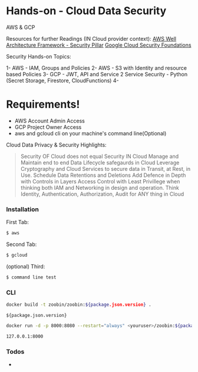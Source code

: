 # Hands-on - Cloud Data Security

AWS & GCP

Resources for further Readings (IN Cloud provider context):
[AWS Well Architecture Framework - Security Pillar](https://d1.awsstatic.com/whitepapers/architecture/AWS-Security-Pillar.pdf)
[Google Cloud Security Foundations](https://services.google.com/fh/files/misc/google-cloud-security-foundations-guide.pdf)

Security Hands-on Topics:

  1- AWS - IAM, Groups and Policies
  2- AWS - S3 with Identity and resource based Policies
  3- GCP - JWT, API and Service 2 Service Security - Python (Secret Storage, Firestore, CloudFunctions)
  4- 

# Requirements!

  - AWS Account Admin Access
  - GCP Project Owner Access
  - aws and gcloud cli on your machine's command line(Optional)


Cloud Data Privacy & Security Highlights:

> Security OF Cloud does not equal Security IN Cloud
> Manage and Maintain end to end Data Lifecycle safegaurds in Cloud
> Leverage Cryptography and Cloud Services to secure data in Transit, at Rest, in Use. 
> Schedule Data Retentions and Deletions
> Add Defence in Depth with Controls in Layers
> Access Control with Least Privillege when thinking both IAM and Networking in design and operation.
> Think Identity, Authentication, Authorization, Audit for ANY thing in Cloud

### Installation

First Tab:
```sh
$ aws
```

Second Tab:
```sh
$ gcloud
```

(optional) Third:
```sh
$ command line test
```

### CLI

```sh
docker build -t zoobin/zoobin:${package.json.version} .
```
 `${package.json.version}`

```sh
docker run -d -p 8000:8080 --restart="always" <youruser>/zoobin:${package.json.version}
```

```sh
127.0.0.1:8000
```

### Todos

 - 
